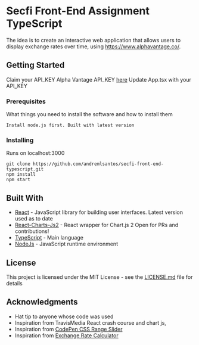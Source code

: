 # Secfi Front-End Assignment TypeScript

The idea is to create an interactive web application that allows users to display exchange rates over time, using https://www.alphavantage.co/​.

## Getting Started

Claim your API_KEY Alpha Vantage API_KEY <a href="https://www.alphavantage.co/support/#api-key">here</a>
Update App.tsx with your API_KEY

### Prerequisites

What things you need to install the software and how to install them

```
Install node.js first. Built with latest version
```

### Installing

Runs on localhost:3000

```
git clone https://github.com/andremlsantos/secfi-front-end-typescript.git
npm install
npm start
```

## Built With

- [React](https://reactjs.org/) - JavaScript library for building user interfaces. Latest version used as to date
- [React-Charts-Js2](https://github.com/jerairrest/react-chartjs-2) - React wrapper for Chart.js 2 Open for PRs and contributions!
- [TypeScript](https://nodejs.org/en/download/) - Main language
- [NodeJs](https://nodejs.org/en/download/) - JavaScript runtime environment

## License

This project is licensed under the MIT License - see the [LICENSE.md](LICENSE.md) file for details

## Acknowledgments

- Hat tip to anyone whose code was used
- Inspiration from TravisMedia React crash course and chart js,
- Inspiration from <a href="https://codepen.io/seanstopnik/pen/CeLqA">CodePen CSS Range Slider</a>
- Inspiration from <a href="https://codepen.io/FlorinPop17/pen/oNNYWxK">Exchange Rate Calculator</a>
